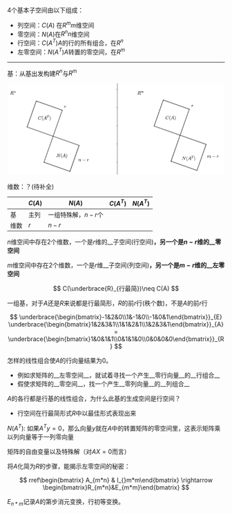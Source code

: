 

4个基本子空间由以下组成：

- 列空间：$C(A)$ 在$R^mm$维空间
- 零空间：$N(A)$在$R^nn$维空间
- 行空间：$C(A^T)A$的行的所有组合，在$R^n​$  
- 左零空间：$N(A^T)A$转置的零空间，在$R^m$ 

---

基：从基出发构建$R^n$与$R^m$ 

![基本子空间](.\imgs\10_1.png)

维数：？(待补全)

||$C(A)$|$N(A)$|$C(A^T)$|$N(A^T)$|
|---|---|---|---|---|
|基|主列|一组特殊解，$n-r$个|||
|维数|$r$|$n-r$|||



$n$维空间中存在2个维数，一个是$r$维的__子空间(行空间)__，另一个是$n-r$维的__零空间__ 

$m$维空间中存在2个维数，一个是$r$维__子空间(列空间)__，另一个是$m-r$维的__左零空间__ 

$$
C(\underbrace{R}_{行最简})\neq C(A)
$$

一组基，对于$A$还是$R$来说都是行最简形，$R$的前$r$行(秩个数)，不是$A$的前$r$行

$$
\underbrace{\begin{bmatrix}-1&2&0\\1&-1&0\\-1&0&1\end{bmatrix}}_{E}
\underbrace{\begin{bmatrix}1&2&3&1\\1&1&2&1\\1&2&3&1\end{bmatrix}}_{A}=
\underbrace{\begin{bmatrix}1&0&1&1\\0&1&1&0\\0&0&0&0\end{bmatrix}}_{R}
$$

怎样的线性组合使$A$的行向量结果为0。

- 例如求矩阵的__左零空间__，就试着寻找一个产生__零行向量__的__行组合__ 
- 假使求矩阵的__零空间__，找一个产生__零列向量__的__列组合__ 



$A$的各行都是行基的线性组合，为什么此基的生成空间是行空间？

- 行空间在行最简形式$R​$中以最佳形式表现出来





$N(A^T):$ 如果$A^Ty=0$，那么向量$y$就在$A$中的转置矩阵的零空间里，这表示矩阵乘以列向量等于一列零向量

矩阵的自由变量以及特殊解（对$AX=0$而言）



将$A$化简为$R$的步骤，能揭示左零空间的秘密：

$$
rref\begin{bmatrix} A_{m*n} & I_{}m*m\end{bmatrix} \rightarrow \begin{bmatrix}R_{m*n}&E_{m*m}\end{bmatrix}
$$

$E_{n*m}$记录$A$的第步消元变换，行初等变换。


